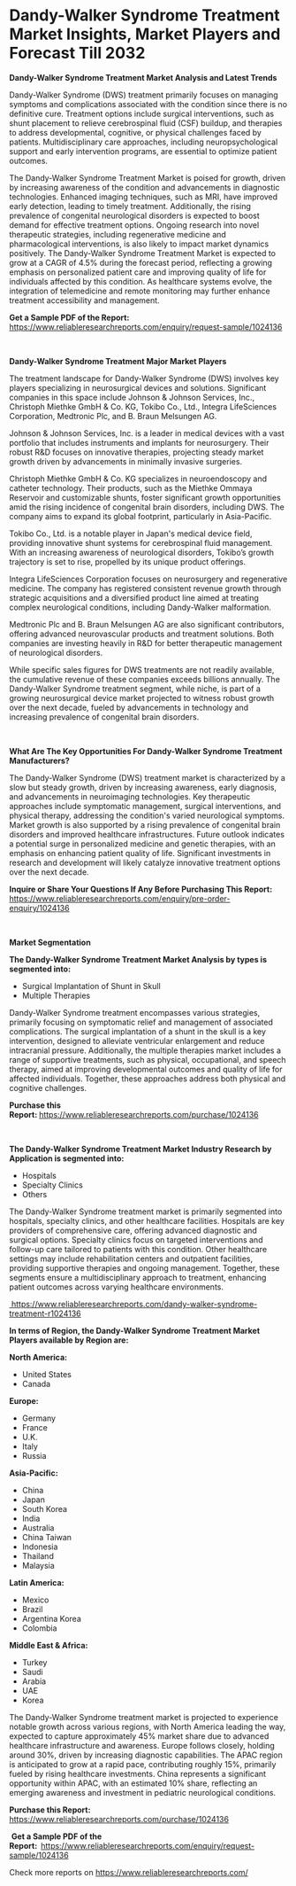 <p><h1>Dandy-Walker Syndrome Treatment Market Insights, Market Players and Forecast Till 2032</h1></p><p><strong>Dandy-Walker Syndrome Treatment Market Analysis and Latest Trends</strong></p>
<p><p>Dandy-Walker Syndrome (DWS) treatment primarily focuses on managing symptoms and complications associated with the condition since there is no definitive cure. Treatment options include surgical interventions, such as shunt placement to relieve cerebrospinal fluid (CSF) buildup, and therapies to address developmental, cognitive, or physical challenges faced by patients. Multidisciplinary care approaches, including neuropsychological support and early intervention programs, are essential to optimize patient outcomes.</p><p>The Dandy-Walker Syndrome Treatment Market is poised for growth, driven by increasing awareness of the condition and advancements in diagnostic technologies. Enhanced imaging techniques, such as MRI, have improved early detection, leading to timely treatment. Additionally, the rising prevalence of congenital neurological disorders is expected to boost demand for effective treatment options. Ongoing research into novel therapeutic strategies, including regenerative medicine and pharmacological interventions, is also likely to impact market dynamics positively. The Dandy-Walker Syndrome Treatment Market is expected to grow at a CAGR of 4.5% during the forecast period, reflecting a growing emphasis on personalized patient care and improving quality of life for individuals affected by this condition. As healthcare systems evolve, the integration of telemedicine and remote monitoring may further enhance treatment accessibility and management.</p></p>
<p><strong>Get a Sample PDF of the Report:&nbsp;</strong> <a href="https://www.reliableresearchreports.com/enquiry/request-sample/1024136?utm_campaign=2317&utm_medium=2&utm_source=Github&utm_content=ia&utm_term=04032025&utm_id=dandy-walker-syndrome-treatment">https://www.reliableresearchreports.com/enquiry/request-sample/1024136</a></p>
<p>&nbsp;</p>
<p><strong>Dandy-Walker Syndrome Treatment Major Market Players</strong></p>
<p><p>The treatment landscape for Dandy-Walker Syndrome (DWS) involves key players specializing in neurosurgical devices and solutions. Significant companies in this space include Johnson & Johnson Services, Inc., Christoph Miethke GmbH & Co. KG, Tokibo Co., Ltd., Integra LifeSciences Corporation, Medtronic Plc, and B. Braun Melsungen AG.</p><p>Johnson & Johnson Services, Inc. is a leader in medical devices with a vast portfolio that includes instruments and implants for neurosurgery. Their robust R&D focuses on innovative therapies, projecting steady market growth driven by advancements in minimally invasive surgeries.</p><p>Christoph Miethke GmbH & Co. KG specializes in neuroendoscopy and catheter technology. Their products, such as the Miethke Ommaya Reservoir and customizable shunts, foster significant growth opportunities amid the rising incidence of congenital brain disorders, including DWS. The company aims to expand its global footprint, particularly in Asia-Pacific.</p><p>Tokibo Co., Ltd. is a notable player in Japan's medical device field, providing innovative shunt systems for cerebrospinal fluid management. With an increasing awareness of neurological disorders, Tokibo’s growth trajectory is set to rise, propelled by its unique product offerings.</p><p>Integra LifeSciences Corporation focuses on neurosurgery and regenerative medicine. The company has registered consistent revenue growth through strategic acquisitions and a diversified product line aimed at treating complex neurological conditions, including Dandy-Walker malformation.</p><p>Medtronic Plc and B. Braun Melsungen AG are also significant contributors, offering advanced neurovascular products and treatment solutions. Both companies are investing heavily in R&D for better therapeutic management of neurological disorders.</p><p>While specific sales figures for DWS treatments are not readily available, the cumulative revenue of these companies exceeds billions annually. The Dandy-Walker Syndrome treatment segment, while niche, is part of a growing neurosurgical device market projected to witness robust growth over the next decade, fueled by advancements in technology and increasing prevalence of congenital brain disorders.</p></p>
<p>&nbsp;</p>
<p><strong>What Are The Key Opportunities For Dandy-Walker Syndrome Treatment Manufacturers?</strong></p>
<p><p>The Dandy-Walker Syndrome (DWS) treatment market is characterized by a slow but steady growth, driven by increasing awareness, early diagnosis, and advancements in neuroimaging technologies. Key therapeutic approaches include symptomatic management, surgical interventions, and physical therapy, addressing the condition's varied neurological symptoms. Market growth is also supported by a rising prevalence of congenital brain disorders and improved healthcare infrastructures. Future outlook indicates a potential surge in personalized medicine and genetic therapies, with an emphasis on enhancing patient quality of life. Significant investments in research and development will likely catalyze innovative treatment options over the next decade.</p></p>
<p><strong>Inquire or Share Your Questions If Any Before Purchasing This Report:</strong> <a href="https://www.reliableresearchreports.com/enquiry/pre-order-enquiry/1024136?utm_campaign=2317&utm_medium=2&utm_source=Github&utm_content=ia&utm_term=04032025&utm_id=dandy-walker-syndrome-treatment">https://www.reliableresearchreports.com/enquiry/pre-order-enquiry/1024136</a></p>
<p>&nbsp;</p>
<p><strong>Market Segmentation</strong></p>
<p><strong>The Dandy-Walker Syndrome Treatment Market Analysis by types is segmented into:</strong></p>
<p><ul><li>Surgical Implantation of Shunt in Skull</li><li>Multiple Therapies</li></ul></p>
<p><p>Dandy-Walker Syndrome treatment encompasses various strategies, primarily focusing on symptomatic relief and management of associated complications. The surgical implantation of a shunt in the skull is a key intervention, designed to alleviate ventricular enlargement and reduce intracranial pressure. Additionally, the multiple therapies market includes a range of supportive treatments, such as physical, occupational, and speech therapy, aimed at improving developmental outcomes and quality of life for affected individuals. Together, these approaches address both physical and cognitive challenges.</p></p>
<p><strong>Purchase this Report:&nbsp;</strong><a href="https://www.reliableresearchreports.com/purchase/1024136?utm_campaign=2317&utm_medium=2&utm_source=Github&utm_content=ia&utm_term=04032025&utm_id=dandy-walker-syndrome-treatment">https://www.reliableresearchreports.com/purchase/1024136</a></p>
<p>&nbsp;</p>
<p><strong>The Dandy-Walker Syndrome Treatment Market Industry Research by Application is segmented into:</strong></p>
<p><ul><li>Hospitals</li><li>Specialty Clinics</li><li>Others</li></ul></p>
<p><p>The Dandy-Walker Syndrome treatment market is primarily segmented into hospitals, specialty clinics, and other healthcare facilities. Hospitals are key providers of comprehensive care, offering advanced diagnostic and surgical options. Specialty clinics focus on targeted interventions and follow-up care tailored to patients with this condition. Other healthcare settings may include rehabilitation centers and outpatient facilities, providing supportive therapies and ongoing management. Together, these segments ensure a multidisciplinary approach to treatment, enhancing patient outcomes across varying healthcare environments.</p></p>
<p><a href="https://www.reliableresearchreports.com/dandy-walker-syndrome-treatment-r1024136?utm_campaign=2317&utm_medium=2&utm_source=Github&utm_content=ia&utm_term=04032025&utm_id=dandy-walker-syndrome-treatment">&nbsp;https://www.reliableresearchreports.com/dandy-walker-syndrome-treatment-r1024136</a></p>
<p><strong>In terms of Region, the Dandy-Walker Syndrome Treatment Market Players available by Region are:</strong></p>
<p>
    <p> <strong> North America: </strong>
        <ul>
            <li>United States</li>
            <li>Canada</li>
        </ul>
        </p> 
    <p> <strong> Europe: </strong>
        <ul>
            <li>Germany</li>
            <li>France</li>
            <li>U.K.</li>
            <li>Italy</li>
            <li>Russia</li>
        </ul>
        </p> 
    <p> <strong> Asia-Pacific: </strong>
        <ul>
            <li>China</li>
            <li>Japan</li>
            <li>South Korea</li>
            <li>India</li>
            <li>Australia</li>
            <li>China Taiwan</li>
            <li>Indonesia</li>
            <li>Thailand</li>
            <li>Malaysia</li>
        </ul>
        </p> 
    <p> <strong> Latin America: </strong>
        <ul>
            <li>Mexico</li>
            <li>Brazil</li>
            <li>Argentina Korea</li>
            <li>Colombia</li>
        </ul>
        </p> 
    <p> <strong> Middle East & Africa: </strong>
        <ul>
            <li>Turkey</li>
            <li>Saudi</li>
            <li>Arabia</li>
            <li>UAE</li>
            <li>Korea</li>
        </ul>
    </p>
    </p>
<p><p>The Dandy-Walker Syndrome treatment market is projected to experience notable growth across various regions, with North America leading the way, expected to capture approximately 45% market share due to advanced healthcare infrastructure and awareness. Europe follows closely, holding around 30%, driven by increasing diagnostic capabilities. The APAC region is anticipated to grow at a rapid pace, contributing roughly 15%, primarily fueled by rising healthcare investments. China represents a significant opportunity within APAC, with an estimated 10% share, reflecting an emerging awareness and investment in pediatric neurological conditions.</p></p>
<p><strong>Purchase this Report: </strong><a href="https://www.reliableresearchreports.com/purchase/1024136?utm_campaign=2317&utm_medium=2&utm_source=Github&utm_content=ia&utm_term=04032025&utm_id=dandy-walker-syndrome-treatment">https://www.reliableresearchreports.com/purchase/1024136</a></p>
<p>&nbsp;<strong>Get a Sample PDF of the Report:&nbsp;&nbsp;</strong><a href="https://www.reliableresearchreports.com/enquiry/request-sample/1024136?utm_campaign=2317&utm_medium=2&utm_source=Github&utm_content=ia&utm_term=04032025&utm_id=dandy-walker-syndrome-treatment">https://www.reliableresearchreports.com/enquiry/request-sample/1024136</a></p>
<p><strong></strong></p>
<p>Check more reports on <a href="https://www.reliableresearchreports.com/?utm_campaign=2317&utm_medium=2&utm_source=Github&utm_content=ia&utm_term=04032025&utm_id=dandy-walker-syndrome-treatment">https://www.reliableresearchreports.com/</a></p>